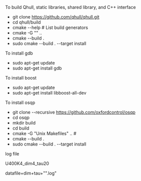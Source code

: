   To build Qhull, static libraries, shared library, and C++ interface
  - git clone https://github.com/qhull/qhull.git
  - cd qhull/build
  - cmake --help  # List build generators
  - cmake -G "<generator>" ..   
  - cmake --build .
  - sudo cmake --build . --target install
  
  
  To install gdb
  - sudo apt-get update
  - sudo apt-get install gdb
  
  To install boost
  - sudo apt-get update
  - sudo apt-get install libboost-all-dev
  
  To install osqp
  - git clone --recursive https://github.com/oxfordcontrol/osqp
  - cd osqp
  - mkdir build
  - cd build
  - cmake -G "Unix Makefiles" .. #
  - cmake --build .
  - sudo cmake --build . --target install

  
  
  log file
  
  U400K4_dim4_tau20
  
  datafile+dim+tau+"".log"
